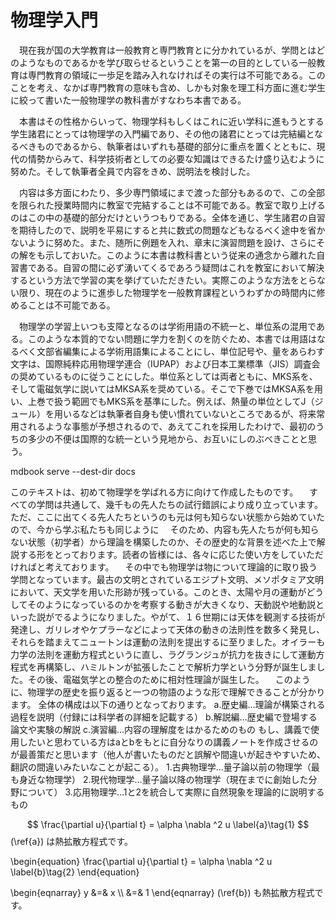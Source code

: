 
# 物理学入門

　現在我が国の大学教育は一般教育と専門教育とに分かれているが、学問とはどのようなものであるかを学び取らせるということを第一の目的としている一般教育は専門教育の領域に一歩足を踏み入れなければその実行は不可能である。このことを考え、なかば専門教育の意味も含め、しかも対象を理工科方面に進む学生に絞って書いた一般物理学の教科書がすなわち本書である。

　本書はその性格からいって、物理学科もしくはこれに近い学科に進もうとする学生諸君にとっては物理学の入門編であり、その他の諸君にとっては完結編となるべきものであるから、執筆者はいずれも基礎的部分に重点を置くとともに、現代の情勢からみて、科学技術者としての必要な知識はできるたけ盛り込むように努めた。そして執筆者全員で内容をきめ、説明法を検討した。

　内容は多方面にわたり、多少専門領域にまで渡った部分もあるので、この全部を限られた授業時間内に教室で完結することは不可能である。教室で取り上げるのはこの中の基礎的部分だけというつもりである。全体を通じ、学生諸君の自習を期待したので、説明を平易にすると共に数式の問題などもなるべく途中を省かないように努めた。また、随所に例題を入れ、章末に演習問題を設け、さらにその解をも示しておいた。このように本書は教科書という従来の通念から離れた自習書である。自習の間に必ず湧いてくるであろう疑問はこれを教室において解決するという方法で学習の実を挙げていただきたい。実際このような方法をとらない限り、現在のように進歩した物理学を一般教育課程というわずかの時間内に修めることは不可能である。

　物理学の学習上いつも支障となるのは学術用語の不統一と、単位系の混用である。このような本質的でない問題に学力を割くのを防ぐため、本書では用語はなるべく文部省編集による学術用語集によることにし、単位記号や、量をあらわす文字は、国際純粋応用物理学連合（IUPAP）および日本工業標準（JIS）調査会の奨めているものに従うことにした。単位系としては両者ともに、MKS系を、そして電磁気学に説いてはMKSA系を奨めている。そこで下巻ではMKSA系を用い、上巻で扱う範囲でもMKS系を基準にした。例えば、熱量の単位としてJ（ジュール）を用いるなどは執筆者自身も使い慣れていないところであるが、将来常用されるような事態が予想されるので、あえてこれを採用したわけで、最初のうちの多少の不便は国際的な統一という見地から、お互いにしのぶべきことと思う。





mdbook serve --dest-dir docs

このテキストは、初めて物理学を学ばれる方に向けて作成したものです。 　すべての学問は共通して、幾千もの先人たちの試行錯誤により成り立っています。ただ、ここに出てくる先人たちというのも元は何も知らない状態から始めていたので、今から学ぶ私たちも同じように
　そのため、内容も先人たちが何も知らない状態（初学者）から理論を構築したのか、その歴史的な背景を述べた上で解説する形をとっております。読者の皆様には、各々に応じた使い方をしていただければと考えております。 　その中でも物理学は物について理論的に取り扱う学問となっています。最古の文明とされているエジプト文明、メソポタミア文明において、天文学を用いた形跡が残っている。このとき、太陽や月の運動がどうしてそのようになっているのかを考察する動きが大きくなり、天動説や地動説といった説がでるようになりました。やがて、１６世期には天体を観測する技術が発達し、ガリレオやケプラーなどによって天体の動きの法則性を数多く発見し、それらを踏まえてニュートンは運動の法則を提出するに至りました。オイラーも力学の法則を運動方程式というに直し、ラグランジュが抗力を抜きにして運動方程式を再構築し、ハミルトンが拡張したことで解析力学という分野が誕生しました。その後、電磁気学との整合のために相対性理論が誕生した。 　このように、物理学の歴史を振り返ると一つの物語のような形で理解できることが分かります。
全体の構成は以下の通りとなっております。
a.歴史編…理論が構築される過程を説明（付録には科学者の詳細を記載する） b.解説編…歴史編で登場する論文や実験の解説 c.演習編…内容の理解度をはかるためのもの
もし、講義で使用したいと思わている方はaとbをもとに自分なりの講義ノートを作成させるのが最善策だと思います（他人が書いたものだと誤解や間違いが起きやすいため、翻訳の間違いみたいなことが起こる）。
1.古典物理学…量子論以前の物理学（最も身近な物理学） 2.現代物理学…量子論以降の物理学（現在までに創始した分野について） 3.応用物理学…1と2を統合して実際に自然現象を理論的に説明するもの

$$
    \frac{\partial u}{\partial t} = \alpha \nabla ^2 u \label{a}\tag{1}
$$
(\ref{a}) は熱拡散方程式です。

\begin{equation}
\frac{\partial u}{\partial t} = \alpha \nabla ^2 u \label{b}\tag{2}
\end{equation}

\begin{eqnarray}
y &=& x \\\\
  &=& 1
\end{eqnarray}
(\ref{b}) も熱拡散方程式です。